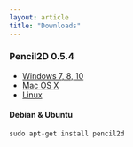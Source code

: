 ```yaml
---
layout: article
title: "Downloads"
---
```


### Pencil2D 0.5.4

- [Windows 7, 8, 10](https://bitbucket.org/chchwy/pencil2d/downloads/Pencil2D-dev-0.5.4b-win.zip)
- [Mac OS X](https://bitbucket.org/chchwy/pencil2d/downloads/Pencil2D-dev-0.5.4b-mac.zip)
- [Linux](http://goo.gl/BP40t)

#### Debian & Ubuntu

```
sudo apt-get install pencil2d
```



